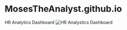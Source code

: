 # MosesTheAnalyst.github.io
HR Analytics Dashboard 
![HR Analystics Dashboard](https://github.com/Mosesindrias1998/MosesTheAnalyst.github.io/assets/105355593/5c3e5e0c-0dd8-47bc-9a04-0d4c8802dba1)
